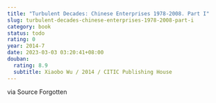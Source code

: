 ```yaml
---
title: "Turbulent Decades: Chinese Enterprises 1978-2008. Part I"
slug: turbulent-decades-chinese-enterprises-1978-2008-part-i
category: book
status: todo
rating: 0
year: 2014-7
date: 2023-03-03 03:20:41+08:00
douban:
  rating: 8.9
  subtitle: Xiaobo Wu / 2014 / CITIC Publishing House
---
```


via Source Forgotten
